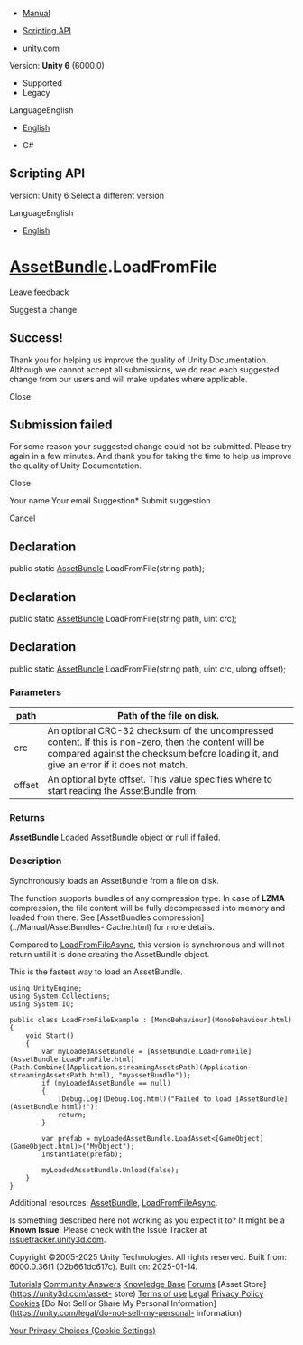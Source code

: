 [ ]()

  * [Manual](../Manual/index.html)
  * [Scripting API](../ScriptReference/index.html)

  * [unity.com](https://unity.com/)

Version: **Unity 6** (6000.0)

  * Supported
  * Legacy

LanguageEnglish

  * [English]()

  * C#

[ ](https://docs.unity3d.com)

## Scripting API

Version: Unity 6 Select a different version

LanguageEnglish

  * [English]()

#  [AssetBundle](AssetBundle.html).LoadFromFile

Leave feedback

Suggest a change

## Success!

Thank you for helping us improve the quality of Unity Documentation. Although
we cannot accept all submissions, we do read each suggested change from our
users and will make updates where applicable.

Close

## Submission failed

For some reason your suggested change could not be submitted. Please <a>try
again</a> in a few minutes. And thank you for taking the time to help us
improve the quality of Unity Documentation.

Close

Your name Your email Suggestion* Submit suggestion

Cancel

[ ]()

## Declaration

public static [AssetBundle](AssetBundle.html) LoadFromFile(string path);

## Declaration

public static [AssetBundle](AssetBundle.html) LoadFromFile(string path, uint
crc);

## Declaration

public static [AssetBundle](AssetBundle.html) LoadFromFile(string path, uint
crc, ulong offset);

### Parameters

path | Path of the file on disk.  
---|---  
crc | An optional CRC-32 checksum of the uncompressed content. If this is non-zero, then the content will be compared against the checksum before loading it, and give an error if it does not match.  
offset | An optional byte offset. This value specifies where to start reading the AssetBundle from.  
  
### Returns

**AssetBundle** Loaded AssetBundle object or null if failed.

### Description

Synchronously loads an AssetBundle from a file on disk.

The function supports bundles of any compression type. In case of **LZMA**
compression, the file content will be fully decompressed into memory and
loaded from there. See [AssetBundles compression](../Manual/AssetBundles-
Cache.html) for more details.  
  
Compared to [LoadFromFileAsync](AssetBundle.LoadFromFileAsync.html), this
version is synchronous and will not return until it is done creating the
AssetBundle object.  
  
This is the fastest way to load an AssetBundle.

    
    
    using UnityEngine;
    using System.Collections;
    using System.IO;  
      
    public class LoadFromFileExample : [MonoBehaviour](MonoBehaviour.html)
    {
        void Start()
        {
            var myLoadedAssetBundle = [AssetBundle.LoadFromFile](AssetBundle.LoadFromFile.html)(Path.Combine([Application.streamingAssetsPath](Application-streamingAssetsPath.html), "myassetBundle"));
            if (myLoadedAssetBundle == null)
            {
                [Debug.Log](Debug.Log.html)("Failed to load [AssetBundle](AssetBundle.html)!");
                return;
            }  
      
            var prefab = myLoadedAssetBundle.LoadAsset<[GameObject](GameObject.html)>("MyObject");
            Instantiate(prefab);  
      
            myLoadedAssetBundle.Unload(false);
        }
    }
    

Additional resources: [AssetBundle](AssetBundle.html),
[LoadFromFileAsync](AssetBundle.LoadFromFileAsync.html).

Is something described here not working as you expect it to? It might be a
**Known Issue**. Please check with the Issue Tracker at
[issuetracker.unity3d.com](https://issuetracker.unity3d.com).

Copyright ©2005-2025 Unity Technologies. All rights reserved. Built from:
6000.0.36f1 (02b661dc617c). Built on: 2025-01-14.

[Tutorials](https://unity3d.com/learn) [Community
Answers](https://answers.unity3d.com) [Knowledge
Base](https://support.unity3d.com/hc/en-us)
[Forums](https://forum.unity3d.com) [Asset Store](https://unity3d.com/asset-
store) [Terms of use](https://docs.unity3d.com/Manual/TermsOfUse.html)
[Legal](https://unity.com/legal) [Privacy
Policy](https://unity.com/legal/privacy-policy)
[Cookies](https://unity.com/legal/cookie-policy) [Do Not Sell or Share My
Personal Information](https://unity.com/legal/do-not-sell-my-personal-
information)

[Your Privacy Choices (Cookie Settings)](javascript:void\(0\);)

